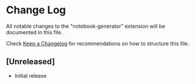 # Change Log

All notable changes to the "notebook-generator" extension will be documented in this file.

Check [Keep a Changelog](http://keepachangelog.com/) for recommendations on how to structure this file.

## [Unreleased]

- Initial release
